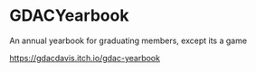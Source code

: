 # GDACYearbook
An annual yearbook for graduating members, except its a game

https://gdacdavis.itch.io/gdac-yearbook
